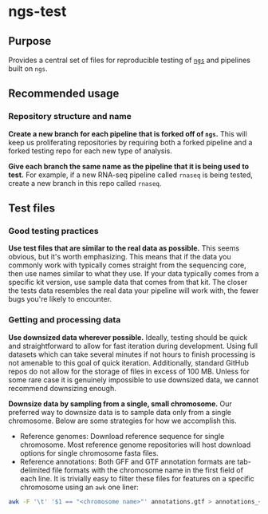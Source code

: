 # ngs-test

## Purpose

Provides a central set of files for reproducible testing of [`ngs`](https://github.com/utia-gc/ngs/) and pipelines built on `ngs`.

## Recommended usage

### Repository structure and name

**Create a new branch for each pipeline that is forked off of `ngs`.**
This will keep us proliferating repositories by requiring both a forked pipeline and a forked testing repo for each new type of analysis.

**Give each branch the same name as the pipeline that it is being used to test.**
For example, if a new RNA-seq pipeline called `rnaseq` is being tested, create a new branch in this repo called `rnaseq`.

## Test files

### Good testing practices

**Use test files that are similar to the real data as possible.**
This seems obvious, but it's worth emphasizing.
This means that if the data you commonly work with typically comes straight from the sequencing core, then use names similar to what they use.
If your data typically comes from a specific kit version, use sample data that comes from that kit.
The closer the tests data resembles the real data your pipeline will work with, the fewer bugs you're likely to encounter.

### Getting and processing data

**Use downsized data wherever possible.**
Ideally, testing should be quick and straightforward to allow for fast iteration during development.
Using full datasets which can take several minutes if not hours to finish processing is not amenable to this goal of quick iteration.
Additionally, standard GitHub repos do not allow for the storage of files in excess of 100 MB.
Unless for some rare case it is genuinely impossible to use downsized data, we cannot recommend downsizing enough.

**Downsize data by sampling from a single, small chromosome.**
Our preferred way to downsize data is to sample data only from a single chromosome.
Below are some strategies for how we accomplish this.

* Reference genomes: Download reference sequence for single chromosome. Most reference genome repositories will host download options for single chromosome fasta files.
* Reference annotations: Both GFF and GTF annotation formats are tab-delimited file formats with the chromosome name in the first field of each line. It is trivially easy to filter these files for features on a specific chromosome using an `awk` one liner:

```bash
awk -F '\t' '$1 == "<chromosome name>"' annotations.gtf > annotations_<chromsome name>.gtf
```
